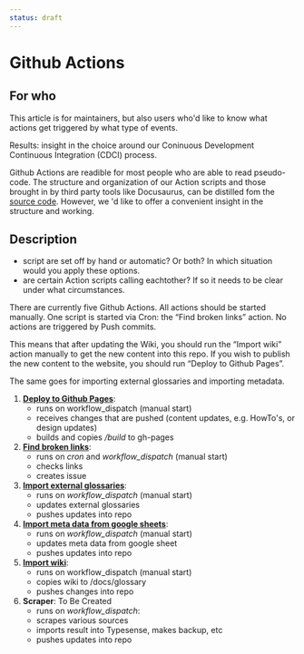 ```yaml
---
status: draft
---
```


# Github Actions

## For who

This article is for maintainers, but also users who'd like to know what actions get triggered by what type of events.

Results: insight in the choice around our Coninuous Development Continuous Integration (CDCI) process.

Github Actions are readible for most people who are able to read pseudo-code. The structure and organization of our Action scripts and those brought in by third party tools like Docusaurus, can be distilled fom the [source code](https://github.com/WebOfTrust/WOT-terms/tree/main/.github/workflows). However, we 'd like to offer a convenient insight in the structure and working.

## Description

- script are set off by hand or automatic? Or both? In which situation would you apply these options.
- are certain Action scripts calling eachtother? If so it needs to be clear under what circumstances.

There are currently five Github Actions. All actions should be started manually. One script is started via Cron: the “Find broken links” action. No actions are triggered by Push commits.

This means that after updating the Wiki, you should run the “Import wiki” action manually to get the new content into this repo. If you wish to publish the new content to the website, you should run “Deploy to Github Pages”.

The same goes for importing external glossaries and importing metadata.

1. **[Deploy to Github Pages](https://github.com/WebOfTrust/WOT-terms/actions/workflows/deploy-to-gh-pages.yml)**:
    - runs on workflow_dispatch (manual start)
    - receives changes that are pushed (content updates, e.g. HowTo's, or design updates)
    - builds and copies */build* to gh-pages
2. **[Find broken links](https://github.com/WebOfTrust/WOT-terms/actions/workflows/find-broken-links.yml)**:
    - runs on *cron* and *workflow_dispatch* (manual start)
    - checks links
    - creates issue
3. **[Import external glossaries](https://github.com/WebOfTrust/WOT-terms/actions/workflows/import-external-glossaries.yml)**:
    - runs on *workflow_dispatch* (manual start)
    - updates external glossaries
    - pushes updates into repo
4. **[Import meta data from google sheets](https://github.com/WebOfTrust/WOT-terms/actions/workflows/import-metadata-google-sheet.yml)**:
    - runs on *workflow_dispatch* (manual start)
    - updates meta data from google sheet
    - pushes updates into repo
5. **[Import wiki](https://github.com/WebOfTrust/WOT-terms/actions/workflows/import-wiki.yml)**:
    - runs on workflow_dispatch (manual start)
    - copies wiki to /docs/glossary
    - pushes changes into repo
6. **Scraper**: To Be Created
    - runs on *workflow_dispatch*:
    - scrapes various sources
    - imports result into Typesense, makes backup, etc
    - pushes updates into repo
